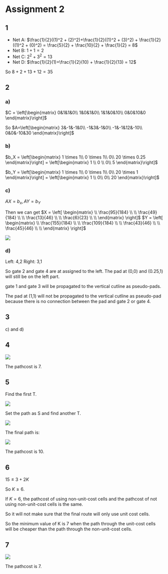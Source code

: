 # Assignment 2

## 1

- Net A: $\frac{1}{2}((1)^2 + (2)^2)+\frac{1}{2}((1)^2 + (3)^2) + \frac{1}{2}((1)^2 + (0)^2) = \frac{5}{2} + \frac{10}{2} + \frac{1}{2} = 8$
- Net B: $1+1 = 2$
- Net C: $2^2+3^2 = 13$
- Net D: $\frac{1}{2}(1)+\frac{1}{2}(10) + \frac{1}{2}(13) = 12$

So $8+2+13+12 = 35$

## 2

### a)

$C = \left[\begin{matrix}
    0&1&1&0\\
    1&0&1&0\\
    1&1&0&10\\
    0&0&10&0
\end{matrix}\right]$

So $A=\left[\begin{matrix}
    3&-1&-1&0\\
    -1&3&-1&0\\
    -1&-1&12&-10\\
    0&0&-10&30
\end{matrix}\right]$

### b)

$b_X = \left[\begin{matrix}
    1 \times 1\\
    0 \times 1\\
    0\\
    20 \times 0.25
\end{matrix}\right] =
\left[\begin{matrix}
    1 \\
    0 \\
    0\\
    5
\end{matrix}\right]$

$b_Y = \left[\begin{matrix}
    1 \times 1\\
    0 \times 1\\
    0\\
    20 \times 1
\end{matrix}\right] =
\left[\begin{matrix}
    1 \\
    0\\
    0\\
    20
\end{matrix}\right]$

### c)

$AX=b_x,AY=b_Y$

Then we can get 
$X = \left[
    \begin{matrix}
    \\
    \frac{95}{184} \\
    \\
    \frac{49}{184} \\
    \\
    \frac{13}{46} \\
    \\
    \frac{6}{23} \\
    \\
    \end{matrix}
\right]$
$Y = \left[
    \begin{matrix}
    \\
    \frac{155}{184} \\
    \\
    \frac{109}{184} \\
    \\
    \frac{43}{46} \\
    \\
    \frac{45}{46} \\
    \\
    \end{matrix}
\right]$

![](./a.bmp)

### d)

Left: 4,2
Right: 3,1

So gate 2 and gate 4 are at assigned to the left.
The pad at (0,0) and (0.25,1) will still be on the left part.

gate 1 and gate 3 will be propagated to the vertical cutline as pseudo-pads.

The pad at (1,1) will not be propagated to the vertical cutline as pseudo-pad because there is no connection between the pad and gate 2 or gate 4.

## 3

c) and d)

## 4
![](20230611-180705.jpg)

The pathcost is 7.

## 5

Find the first T.

![](20230611-181509.jpg)

Set the path as S and find another T.

![](20230611-181503.jpg)

The final path is:

![](20230611-181457.jpg)

The pathcost is 10.

## 6

$15 \leq  3+ 2K$

So $K \geq 6$.

If $K=6$, the pathcost of using non-unit-cost cells and the pathcost of not using non-unit-cost cells is the same.

So it will not make sure that the final route will only use unit cost cells.

So the minimum value of K is 7 when the path through the unit-cost cells will be cheaper than the path through the non-unit-cost cells.

## 7

![](20230611-184917.jpg)

The pathcost is 7.

